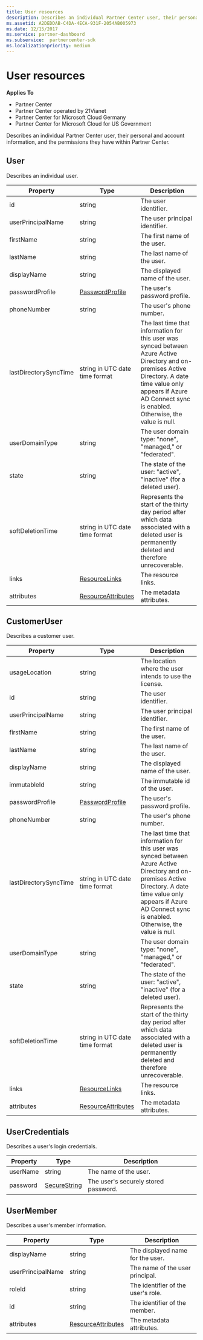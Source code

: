 ```yaml
---
title: User resources
description: Describes an individual Partner Center user, their personal and account information, and the permissions they have within Partner Center.
ms.assetid: A2DEDDAB-C4DA-4ECA-931F-2054AB005973
ms.date: 12/15/2017
ms.service: partner-dashboard
ms.subservice:  partnercenter-sdk
ms.localizationpriority: medium
---
```


# User resources


**Applies To**

- Partner Center
- Partner Center operated by 21Vianet
- Partner Center for Microsoft Cloud Germany
- Partner Center for Microsoft Cloud for US Government

Describes an individual Partner Center user, their personal and account
information, and the permissions they have within Partner Center.

## <span id="User"/><span id="user"/><span id="USER"/>User


Describes an individual user.

| Property              | Type                                                           | Description                                                                                                                                                                                                                |
|-----------------------|----------------------------------------------------------------|----------------------------------------------------------------------------------------------------------------------------------------------------------------------------------------------------------------------------|
| id                    | string                                                         | The user identifier.                                                                                                                                                                                                       |
| userPrincipalName     | string                                                         | The user principal identifier.                                                                                                                                                                                             |
| firstName             | string                                                         | The first name of the user.                                                                                                                                                                                                |
| lastName              | string                                                         | The last name of the user.                                                                                                                                                                                                 |
| displayName           | string                                                         | The displayed name of the user.                                                                                                                                                                                            |
| passwordProfile       | [PasswordProfile](utility-resources.md#passwordprofile)       | The user's password profile.                                                                                                                                                                                               |
| phoneNumber           | string                                                         | The user's phone number.                                                                                                                                                                                                   |
| lastDirectorySyncTime | string in UTC date time format                                 | The last time that information for this user was synced between Azure Active Directory and on-premises Active Directory. A date time value only appears if Azure AD Connect sync is enabled. Otherwise, the value is null. |
| userDomainType        | string                                                         | The user domain type: "none", "managed," or "federated".                                                                                                                                                                   |
| state                 | string                                                         | The state of the user: "active", "inactive" (for a deleted user).                                                                                                                                                          |
| softDeletionTime      | string in UTC date time format                                 | Represents the start of the thirty day period after which data associated with a deleted user is permanently deleted and therefore unrecoverable.                                                                          |
| links                 | [ResourceLinks](utility-resources.md#resourcelinks)           | The resource links.                                                                                                                                                                                                        |
| attributes            | [ResourceAttributes](utility-resources.md#resourceattributes) | The metadata attributes.                                                                                                                                                                                                   |



## <span id="CustomerUser"/><span id="customeruser"/><span id="CUSTOMERUSER"/>CustomerUser


Describes a customer user.

| Property              | Type                                                           | Description                                                                                                                                                                                                                |
|-----------------------|----------------------------------------------------------------|----------------------------------------------------------------------------------------------------------------------------------------------------------------------------------------------------------------------------|
| usageLocation         | string                                                         | The location where the user intends to use the license.                                                                                                                                                                    |
| id                    | string                                                         | The user identifier.                                                                                                                                                                                                       |
| userPrincipalName     | string                                                         | The user principal identifier.                                                                                                                                                                                             |
| firstName             | string                                                         | The first name of the user.                                                                                                                                                                                                |
| lastName              | string                                                         | The last name of the user.                                                                                                                                                                                                 |
| displayName           | string                                                         | The displayed name of the user.                                                                                                                                                                                            |
| immutableId           | string                                                         | The immutable id of the user.                                                                                                                                                                                              |
| passwordProfile       | [PasswordProfile](utility-resources.md#passwordprofile)       | The user's password profile.                                                                                                                                                                                               |
| phoneNumber           | string                                                         | The user's phone number.                                                                                                                                                                                                   |
| lastDirectorySyncTime | string in UTC date time format                                 | The last time that information for this user was synced between Azure Active Directory and on-premises Active Directory. A date time value only appears if Azure AD Connect sync is enabled. Otherwise, the value is null. |
| userDomainType        | string                                                         | The user domain type: "none", "managed," or "federated".                                                                                                                                                                   |
| state                 | string                                                         | The state of the user: "active", "inactive" (for a deleted user).                                                                                                                                                          |
| softDeletionTime      | string in UTC date time format                                 | Represents the start of the thirty day period after which data associated with a deleted user is permanently deleted and therefore unrecoverable.                                                                          |
| links                 | [ResourceLinks](utility-resources.md#resourcelinks)           | The resource links.                                                                                                                                                                                                        |
| attributes            | [ResourceAttributes](utility-resources.md#resourceattributes) | The metadata attributes.                                                                                                                                                                                                   |



## <span id="UserCredentials"/><span id="usercredentials"/><span id="USERCREDENTIALS"/>UserCredentials


Describes a user's login credentials.

| Property | Type                                               | Description                          |
|----------|----------------------------------------------------|--------------------------------------|
| userName | string                                             | The name of the user.                |
| password | [SecureString](utility-resources.md#securestring) | The user's securely stored password. |



## <span id="UserMember"/><span id="usermember"/><span id="USERMEMBER"/>UserMember


Describes a user's member information.

| Property          | Type                                                           | Description                        |
|-------------------|----------------------------------------------------------------|------------------------------------|
| displayName       | string                                                         | The displayed name for the user.   |
| userPrincipalName | string                                                         | The name of the user principal.    |
| roleId            | string                                                         | The identifier of the user's role. |
| id                | string                                                         | The identifier of the member.      |
| attributes        | [ResourceAttributes](utility-resources.md#resourceattributes) | The metadata attributes.           |


